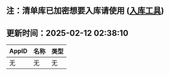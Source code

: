 ## 注：清单库已加密想要入库请使用 ([入库工具](https://github.com/BlankTMing/ManifestAutoUpdate/releases))

## 更新时间：2025-02-12 02:38:10
| AppID | 名称 | 类型  |
| :-------------------- | :----------------------------- | :----------- |
| 无 | 无 | 无 |
